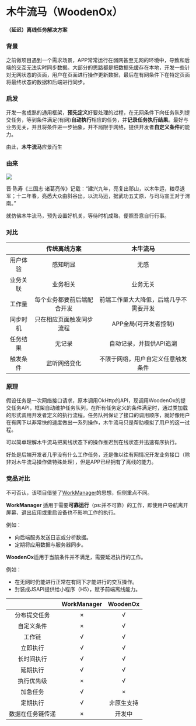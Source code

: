 # 木牛流马（WoodenOx）

#### （延迟）离线任务解决方案

### 背景

之前做项目遇到一个需求场景，APP常常运行在弱网甚至无网的环境中，导致和后端的交互无法实时同步数据。大部分的思路都是把数据先缓存在本地，开发一些针对无网状态的页面，用户在页面进行操作更新数据，最后在有网条件下在特定页面将最终状态的数据和后端进行同步。

### 启发

开发一套成熟的通用框架，**预先定义**好要处理的过程，在无网条件下向任务队列提交任务，等到条件满足(有网)**自动执行**相应的任务，并**记录任务执行结果**。最好与业务无关，并且将条件进一步抽象，并不局限于网络，提供开发者**自定义条件**的能力。

由此，**木牛流马**应景而生

### 由来

![](https://gimg2.baidu.com/image_search/src=http%3A%2F%2Fn.sinaimg.cn%2Fsinakd10119%2F136%2Fw640h296%2F20200721%2Fb6dd-iwtqvyi8997859.jpg&refer=http%3A%2F%2Fn.sinaimg.cn&app=2002&size=f9999,10000&q=a80&n=0&g=0n&fmt=auto?sec=1670587323&t=b7ff5cc9fe9fbbf372e6481482259470)

晋·陈寿《三国志·诸葛亮传》记载：“建兴九年，亮复出祁山，以木牛运，粮尽退军；十二年春，亮悉大众由斜谷出，以流马运，据武功五丈原，与司马宣王对于渭南。”

就仿佛木牛流马，预先设置好机关，等待时机成熟，便照吾意自行行事。

### 对比

|          |        传统离线方案        |                木牛流马                |
| :------: | :------------------------: | :------------------------------------: |
| 用户体验 |          感知明显          |                  无感                  |
| 业务关联 |          业务相关          |                业务无关                |
|  工作量  | 每个业务都要前后端配合开发 | 前端工作量大大降低，后端几乎不需要开发 |
| 同步时机 |  只在相应页面触发同步流程  |         APP全局(可开发者控制)          |
| 任务结果 |           无记录           |        自动记录，并提供API追溯         |
| 触发条件 |        监听网络变化        |   不限于网络，用户自定义任意触发条件   |

### 原理

假设任务是一次网络接口请求，原本调用OkHttp的API，现调用WoodenOx的提交任务API，框架自动维护任务队列，在所有任务定义的条件满足时，通过类加载的形式调用开发者定义的执行流程。任务队列保证了接口的调用顺序，就好像用户在有网下以非常快的速度做出一系列操作，木牛流马只是帮助模拟了用户的这一过程。

可以简单理解木牛流马把离线状态下的操作推迟到在线状态并迅速有序执行。

好处是后端开发者几乎没有什么工作任务，还是像以往有网情况开发业务接口（除非对木牛流马操作做特殊处理），但是APP已经拥有了离线的能力。

### 竞品对比

不可否认，该项目借鉴了[WorkManager](https://developer.android.google.cn/topic/libraries/architecture/workmanager)的思想，但侧重点不同。

**WorkManager** 适用于需要**可靠运行**（ps:并不可靠）的工作，即使用户导航离开屏幕、退出应用或重启设备也不影响工作的执行。

例如：

- 向后端服务发送日志或分析数据。
- 定期将应用数据与服务器同步。

**WoodenOx**适用于当前条件并不满足，需要延迟执行的工作。

例如：

- 在无网时仍能进行正常在有网下才能进行的交互操作。
- 封装成JSAPI提供给小程序（H5），赋予前端离线能力。

|                  | WorkManager |  WoodenOx  |
| :--------------: | :---------: | :--------: |
|   分布提交任务   |      ×      |     √      |
|    自定义条件    |      ×      |     √      |
|      工作链      |      √      |     √      |
|     立即执行     |      √      |     √      |
|    长时间执行    |      √      |     √      |
|     延期执行     |      √      |     √      |
|    执行优先级    |      ×      |     √      |
|     加急任务     |      √      |     ×      |
|     定期执行     |      √      | 非原生支持 |
| 数据在任务链传递 |      ×      |   开发中   |
